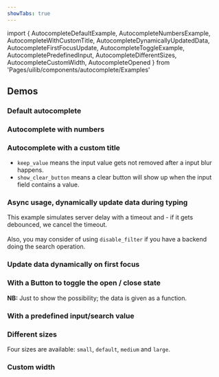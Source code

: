 ```yaml
---
showTabs: true
---
```


import {
AutocompleteDefaultExample,
AutocompleteNumbersExample,
AutocompleteWithCustomTitle,
AutocompleteDynamicallyUpdatedData,
AutocompleteFirstFocusUpdate,
AutocompleteToggleExample,
AutocompletePredefinedInput,
AutocompleteDifferentSizes,
AutocompleteCustomWidth,
AutocompleteOpened
} from 'Pages/uilib/components/autocomplete/Examples'

## Demos

### Default autocomplete

<AutocompleteDefaultExample />

### Autocomplete with numbers

<AutocompleteNumbersExample />

### Autocomplete with a custom title

- `keep_value` means the input value gets not removed after a input blur happens.
- `show_clear_button` means a clear button will show up when the input field contains a value.

<AutocompleteWithCustomTitle />

### Async usage, dynamically update data during typing

This example simulates server delay with a timeout and - if it gets debounced, we cancel the timeout.<br /><br />Also, you may consider of using `disable_filter` if you have a backend doing the search operation.

<AutocompleteDynamicallyUpdatedData />

### Update data dynamically on first focus

<AutocompleteFirstFocusUpdate />

### With a Button to toggle the open / close state

**NB:** Just to show the possibility; the data is given as a function.

<AutocompleteToggleExample />

### With a predefined input/search value

<AutocompletePredefinedInput />

### Different sizes

Four sizes are available: `small`, `default`, `medium` and `large`.

<AutocompleteDifferentSizes />

### Custom width

<AutocompleteCustomWidth />

<AutocompleteOpened />
